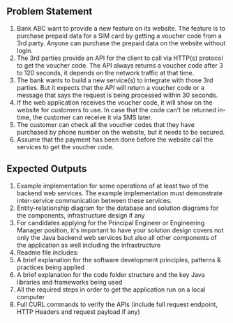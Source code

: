 ## Problem Statement

1. Bank ABC want to provide a new feature on its website. The feature is to purchase
prepaid data for a SIM card by getting a voucher code from a 3rd party. Anyone can
purchase the prepaid data on the website without login.
2. The 3rd parties provide an API for the client to call via HTTP(s) protocol to get the
voucher code. The API always returns a voucher code after 3 to 120 seconds, it
depends on the network traffic at that time.
3. The bank wants to build a new service(s) to integrate with those 3rd parties. But it
expects that the API will return a voucher code or a message that says the request is
being processed within 30 seconds.
4. If the web application receives the voucher code, it will show on the website for
customers to use. In case that the code can't be returned in-time, the customer can
receive it via SMS later.
5. The customer can check all the voucher codes that they have purchased by phone
number on the website, but it needs to be secured.
6. Assume that the payment has been done before the website call the services to get
the voucher code.


## Expected Outputs

1. Example implementation for some operations of at least two of the backend web
services. The example implementation must demonstrate inter-service
communication between these services.
2. Entity-relationship diagram for the database and solution diagrams for the
components, infrastructure design if any
3. For candidates applying for the Principal Engineer or Engineering Manager
position, it's important to have your solution design covers not only the Java
backend web services but also all other components of the application as well
including the infrastructure
4. Readme file includes:
5. A brief explanation for the software development principles, patterns & practices
being applied
6. A brief explanation for the code folder structure and the key Java libraries and
frameworks being used
7. All the required steps in order to get the application run on a local computer
8. Full CURL commands to verify the APIs (include full request endpoint, HTTP
Headers and request payload if any)
